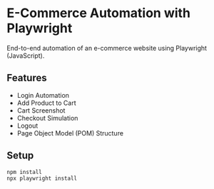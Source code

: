 # E-Commerce Automation with Playwright

End-to-end automation of an e-commerce website using Playwright (JavaScript).

## Features
- Login Automation
- Add Product to Cart
- Cart Screenshot
- Checkout Simulation
- Logout
- Page Object Model (POM) Structure

## Setup
```bash
npm install
npx playwright install
